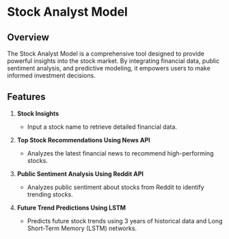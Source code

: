 # Stock Analyst Model

## Overview
The Stock Analyst Model is a comprehensive tool designed to provide powerful insights into the stock market. By integrating financial data, public sentiment analysis, and predictive modeling, it empowers users to make informed investment decisions.

## Features
1. **Stock Insights**
   - Input a stock name to retrieve detailed financial data.

2. **Top Stock Recommendations Using News API**
   - Analyzes the latest financial news to recommend high-performing stocks.

3. **Public Sentiment Analysis Using Reddit API**
   - Analyzes public sentiment about stocks from Reddit to identify trending stocks.

4. **Future Trend Predictions Using LSTM**
   - Predicts future stock trends using 3 years of historical data and Long Short-Term Memory (LSTM) networks.
